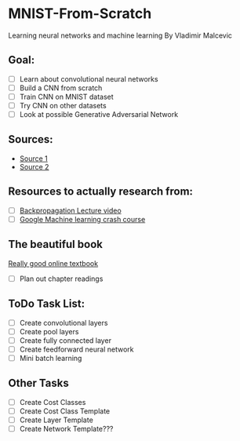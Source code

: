 # MNIST-From-Scratch
Learning neural networks and machine learning
By Vladimir Malcevic

Goal:
---
- [ ] Learn about convolutional neural networks
- [ ] Build a CNN from scratch
- [ ] Train CNN on MNIST dataset
- [ ] Try CNN on other datasets
- [ ] Look at possible Generative Adversarial Network

Sources:
---
- [Source 1](https://towardsdatascience.com/a-guide-to-convolutional-neural-networks-from-scratch-f1e3bfc3e2de)
- [Source 2](https://www.skcript.com/svr/writing-cnn-from-scratch/)

Resources to actually research from:
---
- [ ] [Backpropagation Lecture video](https://www.youtube.com/watch?v=i94OvYb6noo&t=3199s)
- [ ] [Google Machine learning crash course](https://developers.google.com/machine-learning/crash-course/multi-class-neural-networks/softmax)

The beautiful book
---
[Really good online textbook](http://neuralnetworksanddeeplearning.com/)
- [ ] Plan out chapter readings

ToDo Task List:
---
- [ ] Create convolutional layers
- [ ] Create pool layers
- [ ] Create fully connected layer
- [ ] Create feedforward neural network
- [ ] Mini batch learning

Other Tasks
---
- [ ] Create Cost Classes
- [ ] Create Cost Class Template
- [ ] Create Layer Template
- [ ] Create Network Template???
